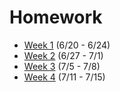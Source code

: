 # Homework

- [Week 1](homeworks/week1.md) (6/20 - 6/24)
- [Week 2](homeworks/week2.md) (6/27 - 7/1)
- [Week 3](homeworks/week3.md) (7/5 - 7/8)
- [Week 4](homeworks/week4.md) (7/11 - 7/15)
